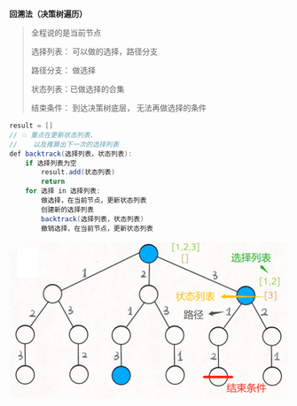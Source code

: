 **回溯法（决策树遍历）**

>全程说的是当前节点
>
>选择列表： 可以做的选择，路径分支  
>
>路径分支： 做选择
>
>状态列表：已做选择的合集  
>
>结束条件： 到达决策树底层， ⽆法再做选择的条件  

``` java
result = []
// 💥 重点在更新状态列表、
//    以及推算出下一次的选择列表
def backtrack(选择列表，状态列表):
    if 选择列表为空
        result.add(状态列表)
        return
    for 选择 in 选择列表:
        做选择，在当前节点，更新状态列表 
        创建新的选择列表 
        backtrack(选择列表，状态列表) 
        撤销选择，在当前节点，更新状态列表
```

<img src="./pictures/image-20201001230237427.png" alt="image-20201001230237427" style="zoom:50%;" />

